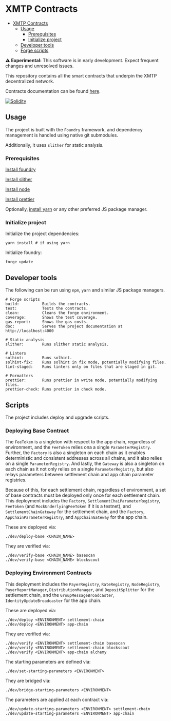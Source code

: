 # XMTP Contracts

- [XMTP Contracts](#xmtp-contracts)
  - [Usage](#usage)
    - [Prerequisites](#prerequisites)
    - [Initialize project](#initialize-project)
  - [Developer tools](#developer-tools)
  - [Forge scripts](#forge-scripts)

**⚠️ Experimental:** This software is in early development. Expect frequent changes and unresolved issues.

This repository contains all the smart contracts that underpin the XMTP decentralized network.

Contracts documentation can be found [here](https://ephemerahq.notion.site/XMTP-Contracts-directory-18530823ce928017996efaa52ac248cd).

[![Solidity](https://github.com/xmtp/smart-contracts/actions/workflows/solidity.yml/badge.svg)](https://github.com/xmtp/smart-contracts/actions/workflows/solidity.yml)

## Usage

The project is built with the `Foundry` framework, and dependency management is handled using native git submodules.

Additionally, it uses `slither` for static analysis.

### Prerequisites

[Install foundry](https://book.getfoundry.sh/getting-started/installation)

[Install slither](https://github.com/crytic/slither?tab=readme-ov-file#how-to-install)

[Install node](https://nodejs.org/)

[Install prettier](https://prettier.io/docs/install)

Optionally, [install yarn](https://classic.yarnpkg.com/lang/en/docs/install/#mac-stable) or any other preferred JS package manager.

### Initialize project

Initialize the project dependencies:

```shell
yarn install # if using yarn
```

Initialize foundry:

```shell
forge update
```

## Developer tools

The following can be run using `npm`, `yarn` and similar JS package managers.

```text
# Forge scripts
build:          Builds the contracts.
test:           Tests the contracts.
clean:          Cleans the forge environment.
coverage:       Shows the test coverage.
gas-report:     Shows the gas costs.
doc:            Serves the project documentation at http://localhost:4000

# Static analysis
slither:        Runs slither static analysis.

# Linters
solhint:        Runs solhint.
solhint-fix:    Runs solhint in fix mode, potentially modifying files.
lint-staged:    Runs linters only on files that are staged in git.

# Formatters
prettier:       Runs prettier in write mode, potentially modifying files.
prettier-check: Runs prettier in check mode.
```

## Scripts

The project includes deploy and upgrade scripts.

### Deploying Base Contract

The `FeeToken` is a singleton with respect to the app chain, regardless of environment, and the `FeeToken` relies ona a single `ParameterRegistry`. Further, the `Factory` is also a singleton on each chain as it enables deterministic and consistent addresses across all chains, and it also relies on a single `ParameterRegistry`. And lastly, the `Gateway` is also a singleton on each chain as it not only relies on a single `ParameterRegistry`, but also relays parameters between settlement chain and app chain parameter registries.

Because of this, for each settlement chain, regardless of environment, a set of base contracts must be deployed only once for each settlement chain. This deployment includes the `Factory`, `SettlementChaiParameterRegistry`, `FeeToken` (and `MockUnderlyingFeeToken` if it is a testnet), and `SettlementChainGateway` for the settlement chain, and the `Factory`, `AppChainParameterRegistry`, and `AppChainGateway` for the app chain.

These are deployed via:

```shell
./dev/deploy-base <CHAIN_NAME>
```

They are verified via:

```shell
./dev/verify-base <CHAIN_NAME> basescan
./dev/verify-base <CHAIN_NAME> blockscout
```

<!-- TODO: Add script and documentation for setting the inbox address for the settlement chain gateway -->

### Deploying Environment Contracts

This deployment includes the `PayerRegistry`, `RateRegistry`, `NodeRegistry`, `PayerReportManager`, `DistributionManager`, and `DepositSplitter` for the settlement chain, and the `GroupMessageBroadcaster`, `IdentityUpdateBroadcaster` for the app chain.

These are deployed via:

```shell
./dev/deploy <ENVIRONMENT> settlement-chain
./dev/deploy <ENVIRONMENT> app-chain
```

They are verified via:

```shell
./dev/verify <ENVIRONMENT> settlement-chain basescan
./dev/verify <ENVIRONMENT> settlement-chain blockscout
./dev/verify <ENVIRONMENT> app-chain alchemy
```

The starting parameters are defined via:

```shell
./dev/set-starting-parameters <ENVIRONMENT>
```

They are bridged via:

```shell
./dev/bridge-starting-parameters <ENVIRONMENT>
```

The parameters are applied at each contract via:

```shell
./dev/update-starting-parameters <ENVIRONMENT> settlement-chain
./dev/update-starting-parameters <ENVIRONMENT> app-chain
```
